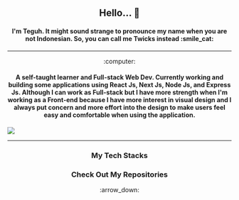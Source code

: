 <h2 align="center">Hello... 👋</h2>
<h4 align="center">I'm Teguh. It might sound strange to pronounce my name when you are not Indonesian. So, you can call me Twicks instead :smile_cat: </h4>
<hr/>

<div align="center">
  :computer:
<h4 align="center">A self-taught learner and Full-stack Web Dev. Currently working and building some applications using React Js, Next Js, Node Js, and Express Js. Although I can work as Full-stack but I have more strength when I'm working as a Front-end because I have more interest in visual design and I always put concern and more effort into the design to make users feel easy and comfortable when using the application.</h4>
</div>


![](https://komarev.com/ghpvc/?username=twicks95&color=blue)

<hr/>
<h3 align="center">My Tech Stacks</h3>

<div align="center">
<h3>Check Out My Repositories</h3>
  <span>:arrow_down:</span>
</div>


<!--
**twicks95/twicks95** is a ✨ _special_ ✨ repository because its `README.md` (this file) appears on your GitHub profile.

Here are some ideas to get you started:

- 🔭 I’m currently working on ...
- 🌱 I’m currently learning ...
- 👯 I’m looking to collaborate on ...
- 🤔 I’m looking for help with ...
- 💬 Ask me about ...
- 📫 How to reach me: ...
- 😄 Pronouns: ...
- ⚡ Fun fact: ...
-->
